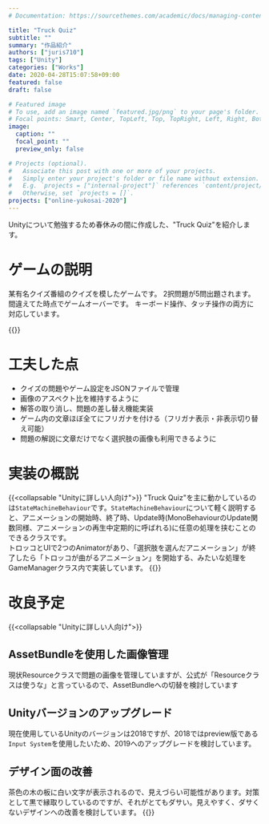 ```yaml
---
# Documentation: https://sourcethemes.com/academic/docs/managing-content/

title: "Truck Quiz"
subtitle: ""
summary: "作品紹介"
authors: ["juris710"]
tags: ["Unity"]
categories: ["Works"]
date: 2020-04-28T15:07:58+09:00
featured: false
draft: false

# Featured image
# To use, add an image named `featured.jpg/png` to your page's folder.
# Focal points: Smart, Center, TopLeft, Top, TopRight, Left, Right, BottomLeft, Bottom, BottomRight.
image:
  caption: ""
  focal_point: ""
  preview_only: false

# Projects (optional).
#   Associate this post with one or more of your projects.
#   Simply enter your project's folder or file name without extension.
#   E.g. `projects = ["internal-project"]` references `content/project/deep-learning/index.md`.
#   Otherwise, set `projects = []`.
projects: ["online-yukosai-2020"]
---
```

Unityについて勉強するため春休みの間に作成した、"Truck Quiz"を紹介します。
# ゲームの説明
某有名クイズ番組のクイズを模したゲームです。
2択問題が5問出題されます。間違えてた時点でゲームオーバーです。
キーボード操作、タッチ操作の両方に対応しています。

{{<unity src="https://juris710.github.io/TruckQuizSample/">}}

# 工夫した点
- クイズの問題やゲーム設定をJSONファイルで管理
- 画像のアスペクト比を維持するように
- 解答の取り消し、問題の差し替え機能実装
- ゲーム内の文章ほぼ全てにフリガナを付ける（フリガナ表示・非表示切り替え可能）
- 問題の解説に文章だけでなく選択肢の画像も利用できるように

# 実装の概説
{{<collapsable "Unityに詳しい人向け">}}
"Truck Quiz"を主に動かしているのは`StateMachineBehaviour`です。`StateMachineBehaviour`について軽く説明すると、アニメーションの開始時、終了時、Update時(MonoBehaviourのUpdate関数同様、アニメーションの再生中定期的に呼ばれる)に任意の処理を挟むことのできるクラスです。  
トロッコとUIで2つのAnimatorがあり、「選択肢を選んだアニメーション」が終了したら「トロッコが曲がるアニメーション」を開始する、みたいな処理をGameManagerクラス内で実装しています。
{{</collapsable>}}
# 改良予定
{{<collapsable "Unityに詳しい人向け">}}
## AssetBundleを使用した画像管理  
現状Resourceクラスで問題の画像を管理していますが、公式が「Resourceクラスは使うな」と言っているので、AssetBundleへの切替を検討しています
## Unityバージョンのアップグレード  
現在使用しているUnityのバージョンは2018ですが、2018ではpreview版である`Input System`を使用したいため、2019へのアップグレードを検討しています。
## デザイン面の改善
茶色の木の板に白い文字が表示されるので、見えづらい可能性があります。対策として黒で縁取りしているのですが、それがとてもダサい。見えやすく、ダサくないデザインへの改善を検討しています。
{{</collapsable>}}
